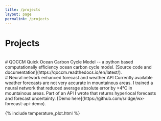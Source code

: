 ```yaml
---
title: /projects
layout: page
permalink: /projects
---
```

# Projects
<br />
# QOCCM
Quick Ocean Carbon Cycle Model -- a python based computationally efficiency ocean carbon cycle model. [Source code and documentation](https://qoccm.readthedocs.io/en/latest/).
<br />
# Neural network enhanced forecast and weather API
Currently available weather forecasts are not very accurate in mountainous areas. I trained a neural network that reduced average absolute error by >4°C in mountainous areas. Part of an API I wrote that returns hyperlocal forecasts and forecast uncertainty. [Demo here](https://github.com/sridge/wx-forecast-api-demo).

{% include temperature_plot.html %}
